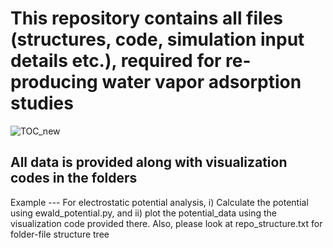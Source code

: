 # This repository contains all files (structures, code, simulation input details etc.), required for re-producing water vapor adsorption studies #

![TOC_new](https://github.com/user-attachments/assets/eab96bcd-b949-4d1d-9e3d-c6c0f62b124d)


## All data is provided along with visualization codes in the folders ##
Example --- For electrostatic potential analysis, i) Calculate the potential using ewald_potential.py, and ii) plot the potential_data using the visualization code provided there.
Also, please look at repo_structure.txt for folder-file structure tree
